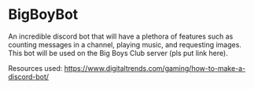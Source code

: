 # BigBoyBot
An incredible discord bot that will have a plethora of features such as counting messages in a channel, playing music, and requesting images. This bot will be used on the Big Boys Club server (pls put link here). 

Resources used: 
https://www.digitaltrends.com/gaming/how-to-make-a-discord-bot/

